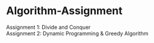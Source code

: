 # Algorithm-Assignment
Assignment 1: Divide and Conquer</br>
Assignment 2: Dynamic Programming & Greedy Algorithm